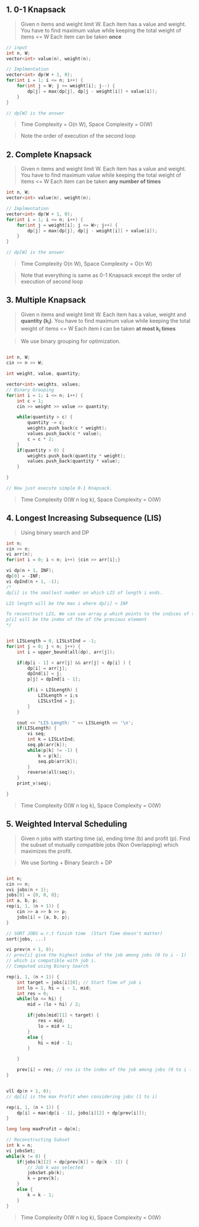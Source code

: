 ## 1. 0-1 Knapsack
> Given n items and weight limit W. Each item has a value and weight. You have to find maximum value while keeping the total weight of items <= W
Each item can be taken **once**

```cpp
// input
int n, W;
vector<int> value(n), weight(n);

// Implmentation
vector<int> dp(W + 1, 0);
for(int i = 1; i <= n; i++) {
    for(int j = W; j >= weight[i]; j--) {
        dp[j] = max(dp[j], dp[j - weight[i]] + value[i]);
    }
}

// dp[W] is the answer
```
> Time Complexity = O(n W), Space Complexity = O(W)

> Note the order of execution of the second loop

## 2. Complete Knapsack
> Given n items and weight limit W. Each item has a value and weight. You have to find maximum value while keeping the total weight of items <= W
Each item can be taken **any number of times**
```cpp
int n, W;
vector<int> value(n), weight(n);

// Implmentation
vector<int> dp(W + 1, 0);
for(int i = 1; i <= n; i++) {
    for(int j = weight[i]; j <= W>; j++) {
        dp[j] = max(dp[j], dp[j - weight[i]] + value[i]);
    }
}

// dp[W] is the answer
```
> Time Complexity O(n W), Space Complexity = O(n W)

> Note that everything is same as 0-1 Knapsack except the order of execution of second loop

## 3. Multiple Knapsack
> Given n items and weight limit W. Each item has a value, weight and **quantity (k<sub>i</sub>)**. You have to find maximum value while keeping the total weight of items <= W
Each item **i** can be taken **at most k<sub>i</sub> times**

> We use binary grouping for optimization.

```cpp

int n, W;
cin >> n >> W;

int weight, value, quantity;

vector<int> weights, values;
// Binary Grouping
for(int i = 1; i <= n; i++) {
    int c = 1;
    cin >> weight >> value >> quantity;

    while(quantity > c) {
        quantity -= c;
        weights.push_back(c * weight);
        values.push_back(c * value);
        c = c * 2;
    }
    if(quantity > 0) {
        weights.push_back(quantity * weight);
        values.push_back(quantity * value);
    }

}

// Now just execute simple 0-1 Knapsack.

```
> Time Complexity O(W n log k), Space Complexity = O(W)

## 4. Longest Increasing Subsequence (LIS)

> Using binary search and DP

```cpp
int n;
cin >> n;
vi arr(n);
for(int i = 0; i < n; i++) {cin >> arr[i];}

vi dp(n + 1, INF);
dp[0] = -INF;
vi dpInd(n + 1, -1);
/*
dp[i] is the smallest number on which LIS of length i ends.

LIS length will be the max i where dp[i] < INF

To reconstruct LIS, We can use array p which points to the indices of the elements in dp array.
p[i] will be the index of the of the previous element 
*/


int LISLength = 0, LISLstInd = -1;
for(int j = 0; j < n; j++) {
    int i = upper_bound(all(dp), arr[j]);

    if(dp[i - 1] < arr[j] && arr[j] < dp[i] ) {
        dp[i] = arr[j];
        dpInd[i] = j;
        p[j] = dpInd[i - 1];

        if(i > LISLength) {
            LISLength = i;s
            LISLstInd = j;
        }
    }

    cout << "LIS Length: " << LISLength << '\n';
    if(LISLength) {
        vi seq;
        int k = LISLstInd;
        seq.pb(arr[k]);
        while(p[k] != -1) {
            k = p[k];
            seq.pb(arr[k]);
        }
        reverse(all(seq));
    }
    print_v(seq);

}


```
> Time Complexity O(W n log k), Space Complexity = O(W)

## 5. Weighted Interval Scheduling
> Given n jobs with starting time (a), ending time (b) and profit (p).
Find the subset of mutually compatible jobs (Non Overlapping) which maximizes the profit.

> We use Sorting + Binary Search + DP

```cpp

int n;
cin >> n;
vvi jobs(n + 1);
jobs[0] = {0, 0, 0};
int a, b, p;
rep(i, 1, (n + 1)) {
    cin >> a >> b >> p;
    jobs[i] = {a, b, p};
}

// SORT JOBS w.r.t finish time  (Start Time doesn't matter)
sort(jobs, ...)

vi prev(n + 1, 0);
// prev[i] give the highest index of the job among jobs (0 to i - 1)
// which is compatible with job i.
// Computed using Binary Search

rep(i, 1, (n + 1)) {
    int target = jobs[i][0]; // Start Time of job i
    int lo = 1, hi = i - 1, mid;
    int res = 0;
    while(lo <= hi) {
        mid = (lo + hi) / 2;

        if(jobs[mid][1] < target) {
            res = mid;
            lo = mid + 1;
        }
        else {
            hi = mid - 1;
        }

    }

    prev[i] = res; // res is the index of the job among jobs (0 to i - 1) that is compatible with job i.
}


vll dp(n + 1, 0);
// dp[i] is the max Profit when considering jobs (1 to i)

rep(i, 1, (n + 1)) {
    dp[i] = max(dp[i - 1], jobs[i][2] + dp[prev[i]]);
}

long long maxProfit = dp[n];

// Reconstructing Subset
int k = n;
vi jobsSet;
while(k != 0) {
    if(jobs[k][2] + dp[prev[k]] > dp[k - 1]) {
        // Job k was selected
        jobsSet.pb(k);
        k = prev[k];
    }
    else {
        k = k - 1;
    }
}

```
> Time Complexity O(W n log k), Space Complexity = O(W)
